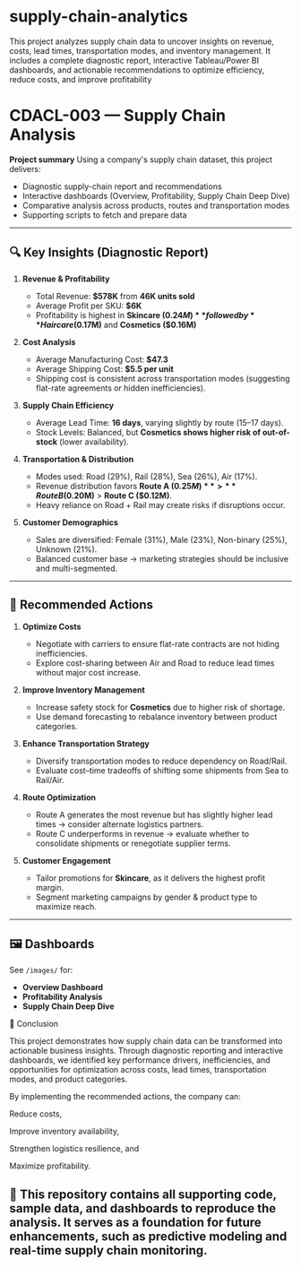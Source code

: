 # supply-chain-analytics
This project analyzes supply chain data to uncover insights on revenue, costs, lead times, transportation modes, and inventory management. It includes a complete diagnostic report, interactive Tableau/Power BI dashboards, and actionable recommendations to optimize efficiency, reduce costs, and improve profitability

# CDACL-003 — Supply Chain Analysis

**Project summary**
Using a company's supply chain dataset, this project delivers:
- Diagnostic supply-chain report and recommendations
- Interactive dashboards (Overview, Profitability, Supply Chain Deep Dive)
- Comparative analysis across products, routes and transportation modes
- Supporting scripts to fetch and prepare data

---

## 🔍 Key Insights (Diagnostic Report)

1. **Revenue & Profitability**
   - Total Revenue: **$578K** from **46K units sold**
   - Average Profit per SKU: **$6K**
   - Profitability is highest in **Skincare ($0.24M)** followed by **Haircare ($0.17M)** and **Cosmetics ($0.16M)**

2. **Cost Analysis**
   - Average Manufacturing Cost: **$47.3**
   - Average Shipping Cost: **$5.5 per unit**
   - Shipping cost is consistent across transportation modes (suggesting flat-rate agreements or hidden inefficiencies).

3. **Supply Chain Efficiency**
   - Average Lead Time: **16 days**, varying slightly by route (15–17 days).
   - Stock Levels: Balanced, but **Cosmetics shows higher risk of out-of-stock** (lower availability).

4. **Transportation & Distribution**
   - Modes used: Road (29%), Rail (28%), Sea (26%), Air (17%).
   - Revenue distribution favors **Route A ($0.25M)** > **Route B ($0.20M)** > **Route C ($0.12M)**.
   - Heavy reliance on Road + Rail may create risks if disruptions occur.

5. **Customer Demographics**
   - Sales are diversified: Female (31%), Male (23%), Non-binary (25%), Unknown (21%).
   - Balanced customer base → marketing strategies should be inclusive and multi-segmented.

---

## 📌 Recommended Actions

1. **Optimize Costs**
   - Negotiate with carriers to ensure flat-rate contracts are not hiding inefficiencies.
   - Explore cost-sharing between Air and Road to reduce lead times without major cost increase.

2. **Improve Inventory Management**
   - Increase safety stock for **Cosmetics** due to higher risk of shortage.
   - Use demand forecasting to rebalance inventory between product categories.

3. **Enhance Transportation Strategy**
   - Diversify transportation modes to reduce dependency on Road/Rail.
   - Evaluate cost–time tradeoffs of shifting some shipments from Sea to Rail/Air.

4. **Route Optimization**
   - Route A generates the most revenue but has slightly higher lead times → consider alternate logistics partners.
   - Route C underperforms in revenue → evaluate whether to consolidate shipments or renegotiate supplier terms.

5. **Customer Engagement**
   - Tailor promotions for **Skincare**, as it delivers the highest profit margin.
   - Segment marketing campaigns by gender & product type to maximize reach.

---

## 🖼 Dashboards
See `/images/` for:
- **Overview Dashboard**
- **Profitability Analysis**
- **Supply Chain Deep Dive**

🎯 Conclusion

This project demonstrates how supply chain data can be transformed into actionable business insights.
Through diagnostic reporting and interactive dashboards, we identified key performance drivers, inefficiencies, and opportunities for optimization across costs, lead times, transportation modes, and product categories.

By implementing the recommended actions, the company can:

Reduce costs,

Improve inventory availability,

Strengthen logistics resilience, and

Maximize profitability.

📌 This repository contains all supporting code, sample data, and dashboards to reproduce the analysis.
It serves as a foundation for future enhancements, such as predictive modeling and real-time supply chain monitoring.
---


